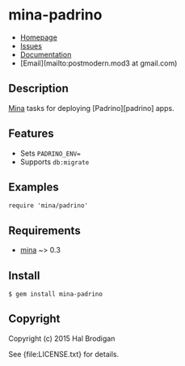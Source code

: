 # mina-padrino

* [Homepage](https://github.com/postmodern/mina-padrino#readme)
* [Issues](https://github.com/postmodern/mina-padrino/issues)
* [Documentation](http://rubydoc.info/gems/mina-padrino/frames)
* [Email](mailto:postmodern.mod3 at gmail.com)

## Description

[Mina][mina] tasks for deploying [Padrino][padrino] apps.

## Features

* Sets `PADRINO_ENV=`
* Supports `db:migrate`

## Examples

    require 'mina/padrino'

## Requirements

* [mina] ~> 0.3

## Install

    $ gem install mina-padrino

## Copyright

Copyright (c) 2015 Hal Brodigan

See {file:LICENSE.txt} for details.

[mina]: http://mina-deploy.github.io/mina/
